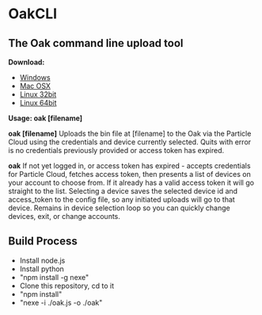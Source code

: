 # OakCLI
## The Oak command line upload tool

**Download:** 
- [Windows](https://github.com/digistump/OakCLI/releases/download/0.9.1/oakcli-0.9.1-win32.zip)
- [Mac OSX](https://github.com/digistump/OakCLI/releases/download/0.9.1/oakcli-0.9.1-osx.zip)
- [Linux 32bit](https://github.com/digistump/OakCLI/releases/download/0.9.1/oakcli-0.9.1-linux32.tar.gz)
- [Linux 64bit](https://github.com/digistump/OakCLI/releases/download/0.9.1/oakcli-0.9.1-linux64.tar.gz)

**Usage: oak [filename]**

**oak [filename]** Uploads the bin file at [filename] to the Oak via the Particle Cloud using the credentials and device currently selected. Quits with error is no credentials previously provided or access token has expired.

**oak** If not yet logged in, or access token has expired - accepts credentials for Particle Cloud, fetches access token, then presents a list of devices on your account to choose from. If it already has a valid access token it will go straight to the list. Selecting a device saves the selected device id and access_token to the config file, so any initiated uploads will go to that device. Remains in device selection loop so you can quickly change devices, exit, or change accounts.

## Build Process
 - Install node.js
 - Install python
 - "npm install -g nexe"
 - Clone this repository, cd to it
 - "npm install"
 - "nexe -i ./oak.js -o ./oak"


